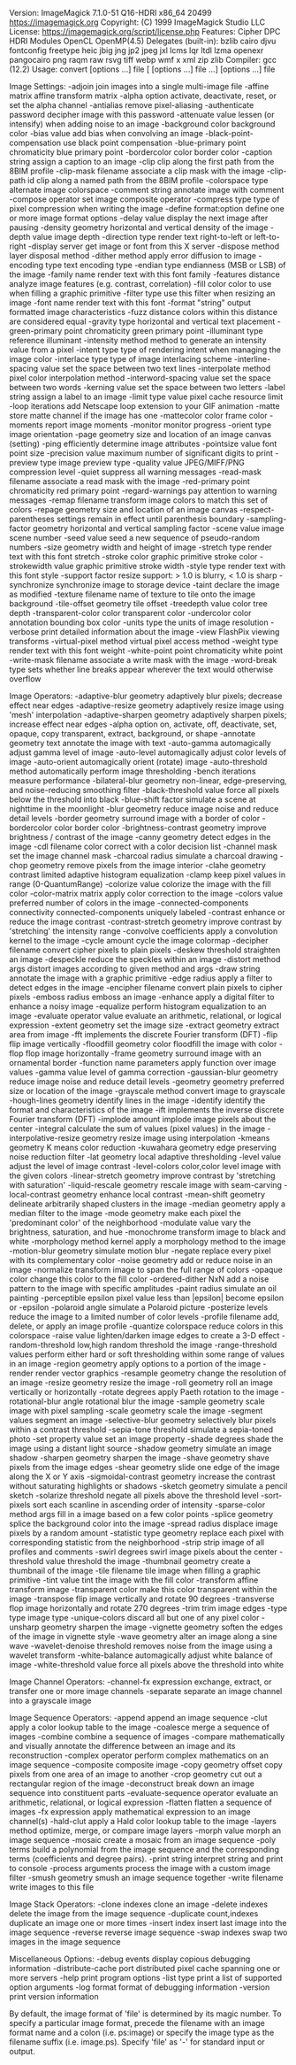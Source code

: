 Version: ImageMagick 7.1.0-51 Q16-HDRI x86_64 20499 https://imagemagick.org
Copyright: (C) 1999 ImageMagick Studio LLC
License: https://imagemagick.org/script/license.php
Features: Cipher DPC HDRI Modules OpenCL OpenMP(4.5) 
Delegates (built-in): bzlib cairo djvu fontconfig freetype heic jbig jng jp2 jpeg jxl lcms lqr ltdl lzma openexr pangocairo png raqm raw rsvg tiff webp wmf x xml zip zlib
Compiler: gcc (12.2)
Usage: convert [options ...] file [ [options ...] file ...] [options ...] file

Image Settings:
  -adjoin              join images into a single multi-image file
  -affine matrix       affine transform matrix
  -alpha option        activate, deactivate, reset, or set the alpha channel
  -antialias           remove pixel-aliasing
  -authenticate password
                       decipher image with this password
  -attenuate value     lessen (or intensify) when adding noise to an image
  -background color    background color
  -bias value          add bias when convolving an image
  -black-point-compensation
                       use black point compensation
  -blue-primary point  chromaticity blue primary point
  -bordercolor color   border color
  -caption string      assign a caption to an image
  -clip                clip along the first path from the 8BIM profile
  -clip-mask filename  associate a clip mask with the image
  -clip-path id        clip along a named path from the 8BIM profile
  -colorspace type     alternate image colorspace
  -comment string      annotate image with comment
  -compose operator    set image composite operator
  -compress type       type of pixel compression when writing the image
  -define format:option
                       define one or more image format options
  -delay value         display the next image after pausing
  -density geometry    horizontal and vertical density of the image
  -depth value         image depth
  -direction type      render text right-to-left or left-to-right
  -display server      get image or font from this X server
  -dispose method      layer disposal method
  -dither method       apply error diffusion to image
  -encoding type       text encoding type
  -endian type         endianness (MSB or LSB) of the image
  -family name         render text with this font family
  -features distance   analyze image features (e.g. contrast, correlation)
  -fill color          color to use when filling a graphic primitive
  -filter type         use this filter when resizing an image
  -font name           render text with this font
  -format "string"     output formatted image characteristics
  -fuzz distance       colors within this distance are considered equal
  -gravity type        horizontal and vertical text placement
  -green-primary point chromaticity green primary point
  -illuminant type     reference illuminant
  -intensity method    method to generate an intensity value from a pixel
  -intent type         type of rendering intent when managing the image color
  -interlace type      type of image interlacing scheme
  -interline-spacing value
                       set the space between two text lines
  -interpolate method  pixel color interpolation method
  -interword-spacing value
                       set the space between two words
  -kerning value       set the space between two letters
  -label string        assign a label to an image
  -limit type value    pixel cache resource limit
  -loop iterations     add Netscape loop extension to your GIF animation
  -matte               store matte channel if the image has one
  -mattecolor color    frame color
  -moments             report image moments
  -monitor             monitor progress
  -orient type         image orientation
  -page geometry       size and location of an image canvas (setting)
  -ping                efficiently determine image attributes
  -pointsize value     font point size
  -precision value     maximum number of significant digits to print
  -preview type        image preview type
  -quality value       JPEG/MIFF/PNG compression level
  -quiet               suppress all warning messages
  -read-mask filename  associate a read mask with the image
  -red-primary point   chromaticity red primary point
  -regard-warnings     pay attention to warning messages
  -remap filename      transform image colors to match this set of colors
  -repage geometry     size and location of an image canvas
  -respect-parentheses settings remain in effect until parenthesis boundary
  -sampling-factor geometry
                       horizontal and vertical sampling factor
  -scene value         image scene number
  -seed value          seed a new sequence of pseudo-random numbers
  -size geometry       width and height of image
  -stretch type        render text with this font stretch
  -stroke color        graphic primitive stroke color
  -strokewidth value   graphic primitive stroke width
  -style type          render text with this font style
  -support factor      resize support: > 1.0 is blurry, < 1.0 is sharp
  -synchronize         synchronize image to storage device
  -taint               declare the image as modified
  -texture filename    name of texture to tile onto the image background
  -tile-offset geometry
                       tile offset
  -treedepth value     color tree depth
  -transparent-color color
                       transparent color
  -undercolor color    annotation bounding box color
  -units type          the units of image resolution
  -verbose             print detailed information about the image
  -view                FlashPix viewing transforms
  -virtual-pixel method
                       virtual pixel access method
  -weight type         render text with this font weight
  -white-point point   chromaticity white point
  -write-mask filename associate a write mask with the image  -word-break type     sets whether line breaks appear wherever the text would otherwise overflow

Image Operators:
  -adaptive-blur geometry
                       adaptively blur pixels; decrease effect near edges
  -adaptive-resize geometry
                       adaptively resize image using 'mesh' interpolation
  -adaptive-sharpen geometry
                       adaptively sharpen pixels; increase effect near edges
  -alpha option        on, activate, off, deactivate, set, opaque, copy
                       transparent, extract, background, or shape
  -annotate geometry text
                       annotate the image with text
  -auto-gamma          automagically adjust gamma level of image
  -auto-level          automagically adjust color levels of image
  -auto-orient         automagically orient (rotate) image
  -auto-threshold method
                       automatically perform image thresholding
  -bench iterations    measure performance
  -bilateral-blur geometry
                       non-linear, edge-preserving, and noise-reducing smoothing filter
  -black-threshold value
                       force all pixels below the threshold into black
  -blue-shift factor   simulate a scene at nighttime in the moonlight
  -blur geometry       reduce image noise and reduce detail levels
  -border geometry     surround image with a border of color
  -bordercolor color   border color
  -brightness-contrast geometry
                       improve brightness / contrast of the image
  -canny geometry      detect edges in the image
  -cdl filename        color correct with a color decision list
  -channel mask        set the image channel mask
  -charcoal radius     simulate a charcoal drawing
  -chop geometry       remove pixels from the image interior
  -clahe geometry      contrast limited adaptive histogram equalization
  -clamp               keep pixel values in range (0-QuantumRange)
  -colorize value      colorize the image with the fill color
  -color-matrix matrix apply color correction to the image
  -colors value        preferred number of colors in the image
  -connected-components connectivity
                       connected-components uniquely labeled
  -contrast            enhance or reduce the image contrast
  -contrast-stretch geometry
                       improve contrast by 'stretching' the intensity range
  -convolve coefficients
                       apply a convolution kernel to the image
  -cycle amount        cycle the image colormap
  -decipher filename   convert cipher pixels to plain pixels
  -deskew threshold    straighten an image
  -despeckle           reduce the speckles within an image
  -distort method args
                       distort images according to given method and args
  -draw string         annotate the image with a graphic primitive
  -edge radius         apply a filter to detect edges in the image
  -encipher filename   convert plain pixels to cipher pixels
  -emboss radius       emboss an image
  -enhance             apply a digital filter to enhance a noisy image
  -equalize            perform histogram equalization to an image
  -evaluate operator value
                       evaluate an arithmetic, relational, or logical expression
  -extent geometry     set the image size
  -extract geometry    extract area from image
  -fft                 implements the discrete Fourier transform (DFT)
  -flip                flip image vertically
  -floodfill geometry color
                       floodfill the image with color
  -flop                flop image horizontally
  -frame geometry      surround image with an ornamental border
  -function name parameters
                       apply function over image values
  -gamma value         level of gamma correction
  -gaussian-blur geometry
                       reduce image noise and reduce detail levels
  -geometry geometry   preferred size or location of the image
  -grayscale method    convert image to grayscale
  -hough-lines geometry
                       identify lines in the image
  -identify            identify the format and characteristics of the image
  -ift                 implements the inverse discrete Fourier transform (DFT)
  -implode amount      implode image pixels about the center
  -integral            calculate the sum of values (pixel values) in the image
  -interpolative-resize geometry
                       resize image using interpolation
  -kmeans geometry     K means color reduction
  -kuwahara geometry   edge preserving noise reduction filter
  -lat geometry        local adaptive thresholding
  -level value         adjust the level of image contrast
  -level-colors color,color
                       level image with the given colors
  -linear-stretch geometry
                       improve contrast by 'stretching with saturation'
  -liquid-rescale geometry
                       rescale image with seam-carving
  -local-contrast geometry
                       enhance local contrast
  -mean-shift geometry delineate arbitrarily shaped clusters in the image
  -median geometry     apply a median filter to the image
  -mode geometry       make each pixel the 'predominant color' of the
                       neighborhood
  -modulate value      vary the brightness, saturation, and hue
  -monochrome          transform image to black and white
  -morphology method kernel
                       apply a morphology method to the image
  -motion-blur geometry
                       simulate motion blur
  -negate              replace every pixel with its complementary color 
  -noise geometry      add or reduce noise in an image
  -normalize           transform image to span the full range of colors
  -opaque color        change this color to the fill color
  -ordered-dither NxN
                       add a noise pattern to the image with specific
                       amplitudes
  -paint radius        simulate an oil painting
  -perceptible epsilon
                       pixel value less than |epsilon| become epsilon or
                       -epsilon
  -polaroid angle      simulate a Polaroid picture
  -posterize levels    reduce the image to a limited number of color levels
  -profile filename    add, delete, or apply an image profile
  -quantize colorspace reduce colors in this colorspace
  -raise value         lighten/darken image edges to create a 3-D effect
  -random-threshold low,high
                       random threshold the image
  -range-threshold values
                       perform either hard or soft thresholding within some range of values in an image
  -region geometry     apply options to a portion of the image
  -render              render vector graphics
  -resample geometry   change the resolution of an image
  -resize geometry     resize the image
  -roll geometry       roll an image vertically or horizontally
  -rotate degrees      apply Paeth rotation to the image
  -rotational-blur angle
                       rotational blur the image
  -sample geometry     scale image with pixel sampling
  -scale geometry      scale the image
  -segment values      segment an image
  -selective-blur geometry
                       selectively blur pixels within a contrast threshold
  -sepia-tone threshold
                       simulate a sepia-toned photo
  -set property value  set an image property
  -shade degrees       shade the image using a distant light source
  -shadow geometry     simulate an image shadow
  -sharpen geometry    sharpen the image
  -shave geometry      shave pixels from the image edges
  -shear geometry      slide one edge of the image along the X or Y axis
  -sigmoidal-contrast geometry
                       increase the contrast without saturating highlights or
                       shadows
  -sketch geometry     simulate a pencil sketch
  -solarize threshold  negate all pixels above the threshold level
  -sort-pixels         sort each scanline in ascending order of intensity
  -sparse-color method args
                       fill in a image based on a few color points
  -splice geometry     splice the background color into the image
  -spread radius       displace image pixels by a random amount
  -statistic type geometry
                       replace each pixel with corresponding statistic from the
                       neighborhood
  -strip               strip image of all profiles and comments
  -swirl degrees       swirl image pixels about the center
  -threshold value     threshold the image
  -thumbnail geometry  create a thumbnail of the image
  -tile filename       tile image when filling a graphic primitive
  -tint value          tint the image with the fill color
  -transform           affine transform image
  -transparent color   make this color transparent within the image
  -transpose           flip image vertically and rotate 90 degrees
  -transverse          flop image horizontally and rotate 270 degrees
  -trim                trim image edges
  -type type           image type
  -unique-colors       discard all but one of any pixel color
  -unsharp geometry    sharpen the image
  -vignette geometry   soften the edges of the image in vignette style
  -wave geometry       alter an image along a sine wave
  -wavelet-denoise threshold
                       removes noise from the image using a wavelet transform
  -white-balance       automagically adjust white balance of image
  -white-threshold value
                       force all pixels above the threshold into white

Image Channel Operators:
  -channel-fx expression
                       exchange, extract, or transfer one or more image channels
  -separate            separate an image channel into a grayscale image

Image Sequence Operators:
  -append              append an image sequence
  -clut                apply a color lookup table to the image
  -coalesce            merge a sequence of images
  -combine             combine a sequence of images
  -compare             mathematically and visually annotate the difference between an image and its reconstruction
  -complex operator    perform complex mathematics on an image sequence
  -composite           composite image
  -copy geometry offset
                       copy pixels from one area of an image to another
  -crop geometry       cut out a rectangular region of the image
  -deconstruct         break down an image sequence into constituent parts
  -evaluate-sequence operator
                       evaluate an arithmetic, relational, or logical expression
  -flatten             flatten a sequence of images
  -fx expression       apply mathematical expression to an image channel(s)
  -hald-clut           apply a Hald color lookup table to the image
  -layers method       optimize, merge, or compare image layers
  -morph value         morph an image sequence
  -mosaic              create a mosaic from an image sequence
  -poly terms          build a polynomial from the image sequence and the corresponding
                       terms (coefficients and degree pairs).
  -print string        interpret string and print to console
  -process arguments   process the image with a custom image filter
  -smush geometry      smush an image sequence together
  -write filename      write images to this file

Image Stack Operators:
  -clone indexes       clone an image
  -delete indexes      delete the image from the image sequence
  -duplicate count,indexes
                       duplicate an image one or more times
  -insert index        insert last image into the image sequence
  -reverse             reverse image sequence
  -swap indexes        swap two images in the image sequence

Miscellaneous Options:
  -debug events        display copious debugging information
  -distribute-cache port
                       distributed pixel cache spanning one or more servers
  -help                print program options
  -list type           print a list of supported option arguments
  -log format          format of debugging information
  -version             print version information

By default, the image format of 'file' is determined by its magic
number.  To specify a particular image format, precede the filename
with an image format name and a colon (i.e. ps:image) or specify the
image type as the filename suffix (i.e. image.ps).  Specify 'file' as
'-' for standard input or output.
